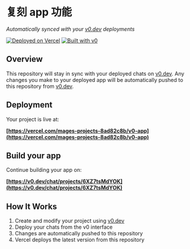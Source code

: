 # 复刻 app 功能

*Automatically synced with your [v0.dev](https://v0.dev) deployments*

[![Deployed on Vercel](https://img.shields.io/badge/Deployed%20on-Vercel-black?style=for-the-badge&logo=vercel)](https://vercel.com/mages-projects-8ad82c8b/v0-app)
[![Built with v0](https://img.shields.io/badge/Built%20with-v0.dev-black?style=for-the-badge)](https://v0.dev/chat/projects/6XZ7tsMdYOK)

## Overview

This repository will stay in sync with your deployed chats on [v0.dev](https://v0.dev).
Any changes you make to your deployed app will be automatically pushed to this repository from [v0.dev](https://v0.dev).

## Deployment

Your project is live at:

**[https://vercel.com/mages-projects-8ad82c8b/v0-app](https://vercel.com/mages-projects-8ad82c8b/v0-app)**

## Build your app

Continue building your app on:

**[https://v0.dev/chat/projects/6XZ7tsMdYOK](https://v0.dev/chat/projects/6XZ7tsMdYOK)**

## How It Works

1. Create and modify your project using [v0.dev](https://v0.dev)
2. Deploy your chats from the v0 interface
3. Changes are automatically pushed to this repository
4. Vercel deploys the latest version from this repository